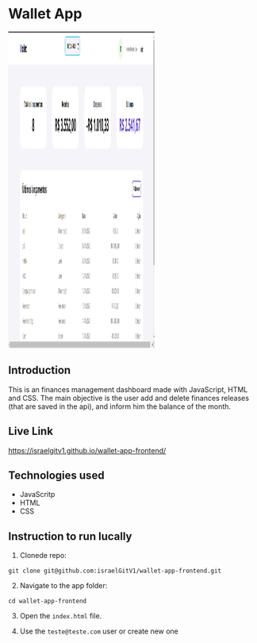 # Wallet App

<img src="https://github.com/israelGitV1/wallet-app-frontend/blob/main/src/img/preview.png"
alt="Wallet app Preview" height="638" width="295">

## Introduction

This is an finances management dashboard made with JavaScript, HTML and CSS. The main objective is the user add and delete finances releases (that are saved in the api), and inform him the balance of the month.

## Live Link

https://israelgitv1.github.io/wallet-app-frontend/

## Technologies used

- JavaScritp
- HTML
- CSS

## Instruction to run lucally

1. Clonede repo:

```
git clone git@github.com:israelGitV1/wallet-app-frontend.git
```

2. Navigate to the app folder:

```
cd wallet-app-frontend
```

3. Open the `index.html` file.

4. Use the `teste@teste.com` user or create new one
